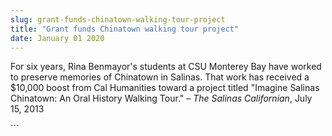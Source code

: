 ```yaml
---
slug: grant-funds-chinatown-walking-tour-project
title: "Grant funds Chinatown walking tour project"
date: January 01 2020
---
```


 
<p>
  For six years, Rina Benmayor's students at CSU Monterey Bay have worked to
  preserve memories of Chinatown in Salinas. That work has received a $10,000
  boost from Cal Humanities toward a project titled "Imagine Salinas Chinatown:
  An Oral History Walking Tour." – <em>The Salinas Californian</em>, July 15,
  2013
</p>
```
